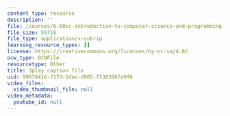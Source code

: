 ```yaml
---
content_type: resource
description: ''
file: /courses/6-00sc-introduction-to-computer-science-and-programming-spring-2011/99678416717d1dacd905f538356fd9f6_ddtobc-AOK4.srt
file_size: 55718
file_type: application/x-subrip
learning_resource_types: []
license: https://creativecommons.org/licenses/by-nc-sa/4.0/
ocw_type: OCWFile
resourcetype: Other
title: 3play caption file
uid: 99678416-717d-1dac-d905-f538356fd9f6
video_files:
  video_thumbnail_file: null
video_metadata:
  youtube_id: null
---
```

